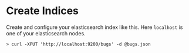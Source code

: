 # Create Indices

Create and configure your elasticsearch index like this. Here `localhost` is one of your elasticsearch nodes.

    > curl -XPUT 'http://localhost:9200/bugs' -d @bugs.json

